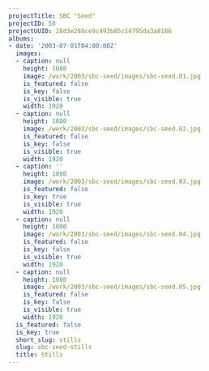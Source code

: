```yaml
---
projectTitle: SBC "Seed"
projectID: 58
projectUUID: 28d3e288ce9c493b85c14795da3a8186
albums:
- date: '2003-07-01T04:00:00Z'
  images:
  - caption: null
    height: 1080
    image: /work/2003/sbc-seed/images/sbc-seed.01.jpg
    is_featured: false
    is_key: false
    is_visible: true
    width: 1920
  - caption: null
    height: 1080
    image: /work/2003/sbc-seed/images/sbc-seed.02.jpg
    is_featured: false
    is_key: false
    is_visible: true
    width: 1920
  - caption: ''
    height: 1080
    image: /work/2003/sbc-seed/images/sbc-seed.03.jpg
    is_featured: false
    is_key: true
    is_visible: true
    width: 1920
  - caption: null
    height: 1080
    image: /work/2003/sbc-seed/images/sbc-seed.04.jpg
    is_featured: false
    is_key: false
    is_visible: true
    width: 1920
  - caption: null
    height: 1080
    image: /work/2003/sbc-seed/images/sbc-seed.05.jpg
    is_featured: false
    is_key: false
    is_visible: true
    width: 1920
  is_featured: false
  is_key: true
  short_slug: stills
  slug: sbc-seed-stills
  title: Stills
---
```

